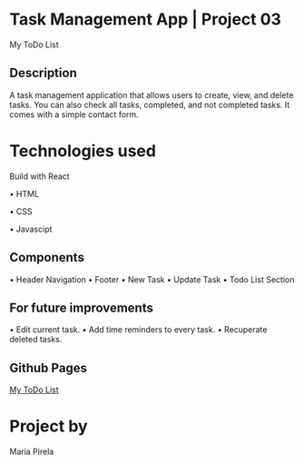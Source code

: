 # Task Management App | Project 03
My ToDo List

## Description
A task management application that allows users to create, view, and delete tasks. You can also check all tasks, completed, and not completed tasks. It comes with a simple contact form.


# Technologies used
Build with React

• HTML

• CSS

• Javascipt

## Components
• Header Navigation
• Footer
• New Task
• Update Task
• Todo List Section



## For future improvements
• Edit current task.
• Add time reminders to every task.
• Recuperate deleted tasks.


## Github Pages

[My ToDo List](https://spica260.github.io/MyToDoList)


# Project by

Maria Pirela